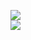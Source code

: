[![](https://img.shields.io/badge/Made%20With-Github%20Spray-lightgrey.svg?style=for-the-badge&logo=github)](https://github.com/Annihil/github-spray#19811)  
[![](https://i.imgur.com/2DrTn0Z.gif)](https://github.com/Annihil/github-spray)